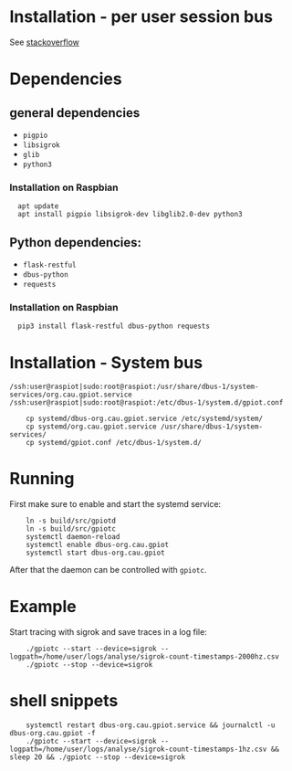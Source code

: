 # Installation - per user session bus
See [stackoverflow](https://serverfault.com/questions/892465/starting-systemd-services-sharing-a-session-d-bus-on-headless-system)

# Dependencies
## general dependencies
- `pigpio`
- `libsigrok`
- `glib`
- `python3`

### Installation on Raspbian
```
  apt update
  apt install pigpio libsigrok-dev libglib2.0-dev python3
```

## Python dependencies:
- `flask-restful`
- `dbus-python`
- `requests`

### Installation on Raspbian
```
  pip3 install flask-restful dbus-python requests
```


# Installation - System bus
`/ssh:user@raspiot|sudo:root@raspiot:/usr/share/dbus-1/system-services/org.cau.gpiot.service`
`/ssh:user@raspiot|sudo:root@raspiot:/etc/dbus-1/system.d/gpiot.conf`

```
    cp systemd/dbus-org.cau.gpiot.service /etc/systemd/system/
    cp systemd/org.cau.gpiot.service /usr/share/dbus-1/system-services/
    cp systemd/gpiot.conf /etc/dbus-1/system.d/
```

# Running

First make sure to enable and start the systemd service:

```
    ln -s build/src/gpiotd
    ln -s build/src/gpiotc
    systemctl daemon-reload
    systemctl enable dbus-org.cau.gpiot
    systemctl start dbus-org.cau.gpiot
```

After that the daemon can be controlled with `gpiotc`.

# Example

Start tracing with sigrok and save traces in a log file:

```
    ./gpiotc --start --device=sigrok --logpath=/home/user/logs/analyse/sigrok-count-timestamps-2000hz.csv
    ./gpiotc --stop --device=sigrok
```


# shell snippets

```
    systemctl restart dbus-org.cau.gpiot.service && journalctl -u dbus-org.cau.gpiot -f
    ./gpiotc --start --device=sigrok --logpath=/home/user/logs/analyse/sigrok-count-timestamps-1hz.csv && sleep 20 && ./gpiotc --stop --device=sigrok
```
